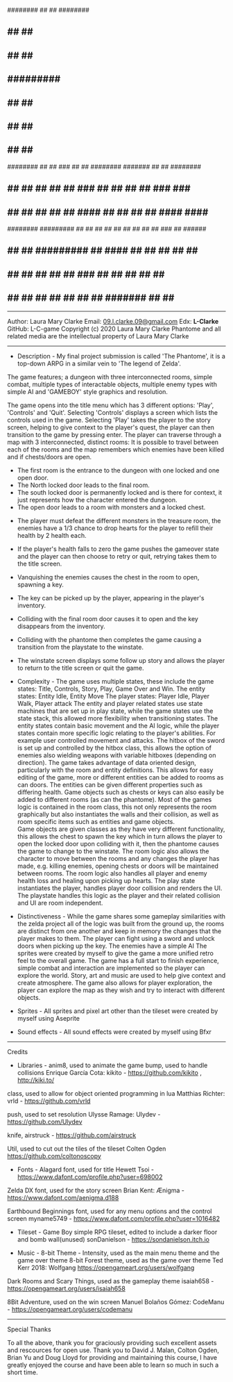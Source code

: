 ######## ##     ## ######## 
   ##    ##     ## ##       
   ##    ##     ## ##       
   ##    ######### ######   
   ##    ##     ## ##       
   ##    ##     ## ##       
   ##    ##     ## ######## 

########  ##     ##    ###    ##    ## ########  #######  ##     ## ######## 
##     ## ##     ##   ## ##   ###   ##    ##    ##     ## ###   ### ##       
##     ## ##     ##  ##   ##  ####  ##    ##    ##     ## #### #### ##       
########  ######### ##     ## ## ## ##    ##    ##     ## ## ### ## ######   
##        ##     ## ######### ##  ####    ##    ##     ## ##     ## ##       
##        ##     ## ##     ## ##   ###    ##    ##     ## ##     ## ##       
##        ##     ## ##     ## ##    ##    ##     #######  ##     ## ######## 

____________________________________________________________________________________________________________________________________________________________________

Author: Laura Mary Clarke
Email: 09.l.clarke.09@gmail.com
Edx: __L-Clarke__
GitHub: L-C-game
Copyright (c) 2020 Laura Mary Clarke
Phantome and all related media are the intellectual property of Laura Mary Clarke
____________________________________________________________________________________________________________________________________________________________________
- Description -
My final project submission is called 'The Phantome', it is a top-down ARPG in a similar vein to 'The legend of Zelda'. 

The game features; a dungeon with three interconnected rooms, simple combat, multiple types of interactable objects, multiple enemy types with simple AI 
and 'GAMEBOY' style graphics and resolution.

The game opens into the title menu which has 3 different options: 'Play', 'Controls' and 'Quit'.
Selecting 'Controls' displays a screen which lists the controls used in the game. 
Selecting 'Play' takes the player to the story screen, helping to give context to the player's quest, the player can then transition to the game by pressing enter.
The player can traverse through a map with 3 interconnected, distinct rooms:
It is possible to travel between each of the rooms and the map remembers which enemies have been killed and if chests/doors are open.
+ The first room is the entrance to the dungeon with one locked and one open door.
+ The North locked door leads to the final room.
+ The south locked door is permanently locked and is there for context, it just represents how the character entered the dungeon.
+ The open door leads to a room with monsters and a locked chest.

- The player must defeat the different monsters in the treasure room,
   the enemies have a 1/3 chance to drop hearts for the player to refill their health by 2 health each.
- If the player's health falls to zero the game pushes the gameover state and the player can then choose to retry or quit, 
   retrying takes them to the title screen.
- Vanquishing the enemies causes the chest in the room to open, spawning a key.
- The key can be picked up by the player, appearing in the player's inventory.
- Colliding with the final room door causes it to open and the key disappears from the inventory.
- Colliding with the phantome then completes the game causing a transition from the playstate to the winstate.
- The winstate screen displays some follow up story and allows the player to return to the title screen or quit the game.

- Complexity - 
The game uses multiple states, these include the game states: Title, Controls, Story, Play, Game Over and Win.
The entity states: Entity Idle, Entity Move
The player states: Player Idle, Player Walk, Player attack
The entity and player related states use state machines that are set up in play state, while the game states use the state stack, this allowed more flexibility when 
transitioning states.
The entity states contain basic movement and the AI logic, while the player states contain more specific logic relating to the player's abilities. 
For example user controlled movement and attacks. The hitbox of the sword is set up and controlled by the hitbox class, 
this allows the option of enemies also wielding weapons with variable hitboxes (depending on direction).
The game takes advantage of data oriented design, particularly with the room and entity definitions. This allows for easy editing of the game,
more or different entities can be added to rooms as can doors. The entities can be given different properties such as differing health. 
Game objects such as chests or keys can also easily be added to different rooms (as can the phantome). 
Most of the games logic is contained in the room class, this not only represents the room graphically but also instantiates the walls and their collision, 
as well as room specific items such as entities and game objects.  
Game objects are given classes as they have very different functionality, this allows the chest to spawn the key which in turn allows the player to open the locked door 
upon colliding with it, then the phantome causes the game to change to the winstate.
The room logic also allows the character to move between the rooms and any changes the player has made, e.g. killing enemies, opening chests or doors will be maintained
between rooms. The room logic also handles all player and enemy health loss and healing upon picking up hearts.
The play state instantiates the player, handles player door collision and renders the UI. The playstate handles this logic as the player and their related collision 
and UI are room independent.

- Distinctiveness - 
While the game shares some gameplay similarities with the zelda project all of the logic was built from the ground up, the rooms are distinct from one another and keep
in memory the changes that the player makes to them. The player can fight using a sword and unlock doors when picking up the key. The enemies have a simple AI 
The sprites were created by myself to give the game a more unified retro feel to the overall game. The game has a full start to finish experience, simple combat and 
interaction are implemented so the player can explore the world. Story, art and music are used to help give context and create atmosphere. 
The game also allows for player exploration, the player can explore the map as they wish and try to interact  with different objects. 

- Sprites - 
All sprites and pixel art other than the tileset were created by myself using Aseprite

- Sound effects - 
All sound effects were created by myself using Bfxr
____________________________________________________________________________________________________________________________________________________________________
Credits

- Libraries -
anim8, used to animate the game
bump, used to handle collisions
Enrique García Cota: kikito - https://github.com/kikito , http://kiki.to/

class, used to allow for object oriented programming in lua
Matthias Richter: vrld - https://github.com/vrld

push, used to set resolution
Ulysse Ramage: Ulydev - https://github.com/Ulydev

knife,
airstruck - https://github.com/airstruck

Util, used to cut out the tiles of the tileset
Colten Ogden https://github.com/coltonoscopy

- Fonts -
Alagard font, used for title
Hewett Tsoi - https://www.dafont.com/profile.php?user=698002

Zelda DX font, used for the story screen
Brian Kent: Ænigma - https://www.dafont.com/aenigma.d188

Earthbound Beginnings font, used for any menu options and the control screen
myname5749 - https://www.dafont.com/profile.php?user=1016482

- Tileset -
Game Boy simple RPG tileset, edited to include a darker floor and bomb wall(unused)
sonDanielson - https://sondanielson.itch.io

- Music - 
8-bit Theme - Intensity, used as the main menu theme and the game over theme
8-bit Forest theme, used as the game over theme
Ted Kerr 2018: Wolfgang https://opengameart.org/users/wolfgang 

Dark Rooms and Scary Things, used as the gameplay theme
isaiah658 - https://opengameart.org/users/isaiah658

8Bit Adventure, used on the win screen
Manuel Bolaños Gómez: CodeManu - https://opengameart.org/users/codemanu

____________________________________________________________________________________________________________________________________________________________

Special Thanks

To all the above, thank you for graciously providing such excellent assets and rescources for open use.
Thank you to David J. Malan, Colton Ogden, Brian Yu and Doug Lloyd for providing and maintaining this course,
I have greatly enjoyed the course and have been able to learn so much in such a short time. 
